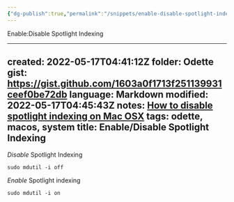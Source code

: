 ```yaml
---
{"dg-publish":true,"permalink":"/snippets/enable-disable-spotlight-indexing/","dgHomeLink":true,"dgPassFrontmatter":false}
---
```


Enable:Disable Spotlight Indexing

---
created: 2022-05-17T04:41:12Z
folder: Odette
gist: https://gist.github.com/1603a0f1713f251139931ceef0be72db
language: Markdown
modified: 2022-05-17T04:45:43Z
notes: [How to disable spotlight indexing on Mac OSX](https://electrictoolbox.com/disable-spotlight-indexing-mac-osx/)
tags: odette, macos, system
title: Enable/Disable Spotlight Indexing
---

*Disable* Spotlight Indexing

`sudo mdutil -i off`

*Enable* Spotlight indexing

`sudo mdutil -i on`